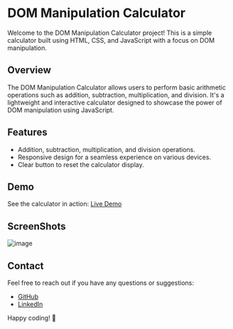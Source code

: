 # DOM Manipulation Calculator

Welcome to the DOM Manipulation Calculator project! This is a simple calculator built using HTML, CSS, and JavaScript with a focus on DOM manipulation.

## Overview

The DOM Manipulation Calculator allows users to perform basic arithmetic operations such as addition, subtraction, multiplication, and division. It's a lightweight and interactive calculator designed to showcase the power of DOM manipulation using JavaScript.

## Features

- Addition, subtraction, multiplication, and division operations.
- Responsive design for a seamless experience on various devices.
- Clear button to reset the calculator display.

## Demo

See the calculator in action: [Live Demo](https://legendary-palmier-2e3c59.netlify.app/)

## ScreenShots
![image](https://github.com/Suryaprakash-G26/calculator/assets/141228691/34ed2a98-f5a5-4554-9913-e621589d11a8)



## Contact

Feel free to reach out if you have any questions or suggestions:

- [GitHub](https://github.com/Suryaprakash-G26)
- [LinkedIn](https://www.linkedin.com/in/surya-prakash-6b2914191/)

Happy coding! 🚀

